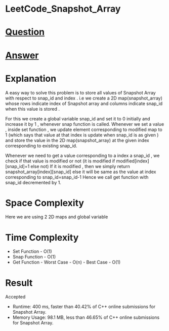 # LeetCode_Snapshot_Array 
# [Question](https://leetcode.com/problems/snapshot-array/)
# [Answer](https://git.io/JLbym)
# Explanation  

A easy way to solve this problem is to store all values of Snapshot Array with respect to snap_id and index .
i.e we create a 2D map(snapshot_array) whose rows indicate index of Snapshot array and columns indicate snap_id when this value is stored .

For this we create a global variable snap_id and set it to 0 initially and increase it by 1 , whenever snap function is called.
Whenever we set a value , inside set function , we update element corresponding to modified map to 1 (which says that value at that index is update when snap_id is as given )
and store the value in the 2D map(snapshot_array) at the given index corresponding to existing snap_id.

Whenever we need to get a value corresponding to a index a snap_id , we check if that value is modified or not (it is modified if modified[index][snap_id]=1 else not)
If it is modified , then we simply return snapshot_array[index][snap_id]
else it will be same as the value at index corresponding to snap_id=snap_id-1 
Hence we call get function with snap_id decremented by 1.

# Space Complexity
Here we are using 2 2D maps and global variable 

# Time Complexity
   - Set Function - O(1)
   - Snap Function - O(1)
   - Get Function 
         - Worst Case - O(n)
         - Best Case - O(1)
         
 # Result 
 Accepted 
 - Runtime: 400 ms, faster than 40.42% of C++ online submissions for Snapshot Array.
 - Memory Usage: 98.1 MB, less than 46.65% of C++ online submissions for Snapshot Array.


